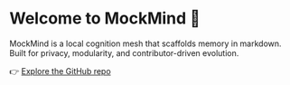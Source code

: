 # Welcome to MockMind 🧠

MockMind is a local cognition mesh that scaffolds memory in markdown.  
Built for privacy, modularity, and contributor-driven evolution.

👉 [Explore the GitHub repo](https://github.com/gjavier21/mockmind-method)
